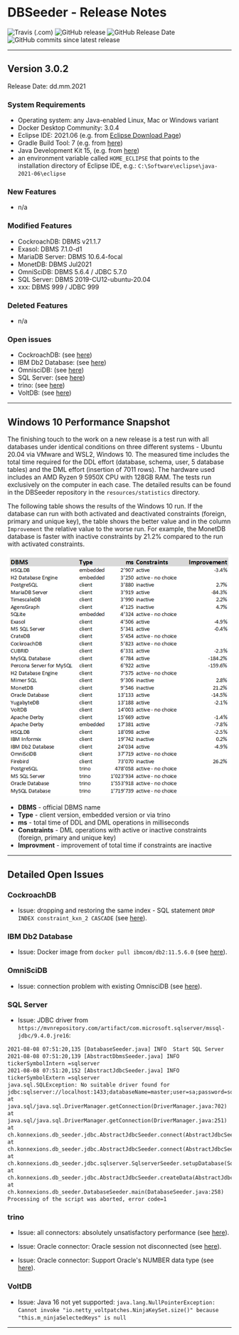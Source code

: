 # DBSeeder - Release Notes

![Travis (.com)](https://img.shields.io/travis/com/KonnexionsGmbH/db_seeder.svg?branch=master)
![GitHub release](https://img.shields.io/github/release/KonnexionsGmbH/db_seeder.svg)
![GitHub Release Date](https://img.shields.io/github/release-date/KonnexionsGmbH/db_seeder.svg)
![GitHub commits since latest release](https://img.shields.io/github/commits-since/KonnexionsGmbH/db_seeder/3.0.2.svg)

----

## Version 3.0.2

Release Date: dd.mm.2021

### System Requirements

- Operating system: any Java-enabled Linux, Mac or Windows variant
- Docker Desktop Community: 3.0.4
- Eclipse IDE: 2021.06 (e.g. from [Eclipse Download Page](https://www.eclipse.org/downloads))
- Gradle Build Tool: 7 (e.g. from [here](https://gradle.org/releases))
- Java Development Kit 15, (e.g. from [here](https://jdk.java.net/java-se-ri/15))
- an environment variable called `HOME_ECLIPSE` that points to the installation directory of Eclipse IDE, e.g.: `C:\Software\eclipse\java-2021-06\eclipse`

### New Features

- n/a

### Modified Features

- CockroachDB: DBMS v21.1.7
- Exasol: DBMS 7.1.0-d1
- MariaDB Server: DBMS 10.6.4-focal
- MonetDB: DBMS Jul2021
- OmniSciDB: DBMS 5.6.4 / JDBC 5.7.0
- SQL Server: DBMS 2019-CU12-ubuntu-20.04
- xxx: DBMS 999 / JDBC 999

### Deleted Features

- n/a

### Open issues

- CockroachDB: (see [here](#issues_cockroach))
- IBM Db2 Database: (see [here](#issues_ibmdb2))
- OmnisciDB: (see [here](#issues_omnisci))
- SQL Server: (see [here](#issues_sqlserver))
- trino: (see [here](#issues_trino))
- VoltDB: (see [here](#issues_voltdb))

----

## Windows 10 Performance Snapshot

The finishing touch to the work on a new release is a test run with all databases under identical conditions on three different systems - Ubuntu 20.04 via VMware and WSL2, Windows 10. 
The measured time includes the total time required for the DDL effort (database, schema, user, 5 database tables) and the DML effort (insertion of 7011 rows). 
The hardware used includes an AMD Ryzen 9 5950X CPU with 128GB RAM. 
The tests run exclusively on the computer in each case. 
The detailed results can be found in the DBSeeder repository in the `resources/statistics` directory.

The following table shows the results of the Windows 10 run. 
If the database can run with both activated and deactivated constraints (foreign, primary and unique key), the table shows the better value and in the column `Improvement` the relative value to the worse run. 
For example, the MonetDB database is faster with inactive constraints by 21.2% compared to the run with activated constraints.

![](.README_images/Perf_Snap_3.0.1_win10.png)

- **DBMS** - official DBMS name
- **Type** - client version, embedded version or via trino
- **ms** - total time of DDL and DML operations in milliseconds
- **Constraints** - DML operations with active or inactive constraints (foreign, primary and unique key)
- **Improvment** - improvement of total time if constraints are inactive 

----

## Detailed Open Issues

### <a name="issues_cockroach"></a> CockroachDB

- Issue: dropping and restoring the same index - SQL statement `DROP INDEX constraint_kxn_2 CASCADE` (see [here](https://github.com/cockroachdb/cockroach/issues/42844)).

### <a name="issues_ibmdb2"></a> IBM Db2 Database

- Issue: Docker image from `docker pull ibmcom/db2:11.5.6.0` (see [here](https://www.tek-tips.com/viewthread.cfm?qid=1811168)).

### <a name="issues_omnisci"></a> OmniSciDB

- Issue: connection problem with existing OmnisciDB (see [here](https://github.com/omnisci/omniscidb/issues/668)).

### <a name="issues_sqlserver"></a> SQL Server

- Issue: JDBC driver from `https://mvnrepository.com/artifact/com.microsoft.sqlserver/mssql-jdbc/9.4.0.jre16`:

```
2021-08-08 07:51:20,135 [DatabaseSeeder.java] INFO  Start SQL Server
2021-08-08 07:51:20,139 [AbstractDbmsSeeder.java] INFO  tickerSymbolIntern =sqlserver
2021-08-08 07:51:20,152 [AbstractJdbcSeeder.java] INFO  tickerSymbolExtern =sqlserver
java.sql.SQLException: No suitable driver found for jdbc:sqlserver://localhost:1433;databaseName=master;user=sa;password=sqlserver_2019
at java.sql/java.sql.DriverManager.getConnection(DriverManager.java:702)
at java.sql/java.sql.DriverManager.getConnection(DriverManager.java:251)
at ch.konnexions.db_seeder.jdbc.AbstractJdbcSeeder.connect(AbstractJdbcSeeder.java:325)
at ch.konnexions.db_seeder.jdbc.AbstractJdbcSeeder.connect(AbstractJdbcSeeder.java:231)
at ch.konnexions.db_seeder.jdbc.sqlserver.SqlserverSeeder.setupDatabase(SqlserverSeeder.java:125)
at ch.konnexions.db_seeder.jdbc.AbstractJdbcSeeder.createData(AbstractJdbcSeeder.java:403)
at ch.konnexions.db_seeder.DatabaseSeeder.main(DatabaseSeeder.java:258)
Processing of the script was aborted, error code=1
```

### <a name="issues_trino"></a> trino

- Issue: all connectors: absolutely unsatisfactory performance (see [here](https://github.com/trinodb/trino/issues/5681)).
    
- Issue: Oracle connector: Oracle session not disconnected (see [here](https://github.com/trinodb/trino/issues/5648)).
    
- Issue: Oracle connector: Support Oracle's NUMBER data type (see [here](https://github.com/trinodb/trino/issues/2274)).

### <a name="issues_voltdb"></a> VoltDB

- Issue: Java 16 not yet supported: `java.lang.NullPointerException: Cannot invoke "io.netty_voltpatches.NinjaKeySet.size()" because "this.m_ninjaSelectedKeys" is null`

----------

